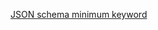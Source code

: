 [JSON schema minimum keyword](https://tools.ietf.org/html/draft-wright-json-schema-validation-00#section-5.4)
